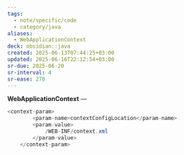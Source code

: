 ```yaml
---
tags:
  - note/specific/code
  - category/java
aliases:
  - WebApplicationContext
deck: obsidian::java
created: 2025-06-13T07:44:25+03:00
updated: 2025-06-16T22:12:54+03:00
sr-due: 2025-06-20
sr-interval: 4
sr-ease: 270
---
```


**WebApplicationContext**
—
```java
<context-param>
        <param-name>contextConfigLocation</param-name>
        <param-value>
            /WEB-INF/context.xml
        </param-value>
    </context-param>
```
